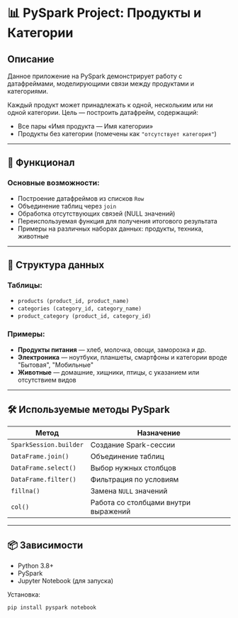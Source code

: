 # 📊 PySpark Project: Продукты и Категории

## Описание

Данное приложение на PySpark демонстрирует работу с датафреймами, моделирующими связи между продуктами и категориями.

Каждый продукт может принадлежать к одной, нескольким или ни одной категории. Цель — построить датафрейм, содержащий:

- Все пары «Имя продукта — Имя категории»
- Продукты без категории (помечены как `"отсутствует категория"`)

---

## 🧠 Функционал

### Основные возможности:

- Построение датафреймов из списков `Row`
- Объединение таблиц через `join`
- Обработка отсутствующих связей (NULL значений)
- Переиспользуемая функция для получения итогового результата
- Примеры на различных наборах данных: продукты, техника, животные

---

## 📁 Структура данных

### Таблицы:

- `products (product_id, product_name)`
- `categories (category_id, category_name)`
- `product_category (product_id, category_id)`

### Примеры:

- **Продукты питания** — хлеб, молочка, овощи, заморозка и др.
- **Электроника** — ноутбуки, планшеты, смартфоны и категории вроде "Бытовая", "Мобильные"
- **Животные** — домашние, хищники, птицы, с указанием или отсутствием видов

---

## 🛠️ Используемые методы PySpark

| Метод                      | Назначение                              |
|---------------------------|------------------------------------------|
| `SparkSession.builder`     | Создание Spark-сессии                   |
| `DataFrame.join()`         | Объединение таблиц                      |
| `DataFrame.select()`       | Выбор нужных столбцов                   |
| `DataFrame.filter()`       | Фильтрация по условиям                  |
| `fillna()`                 | Замена `NULL` значений                  |
| `col()`                    | Работа со столбцами внутри выражений    |

---

## 📦 Зависимости

- Python 3.8+
- PySpark
- Jupyter Notebook (для запуска)

Установка:

```bash
pip install pyspark notebook
